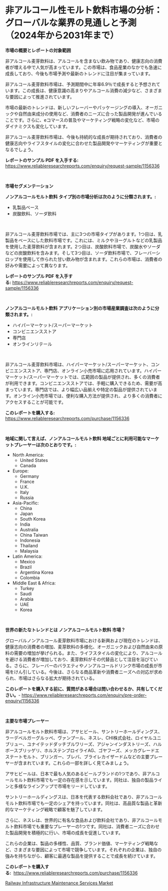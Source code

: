 <p><h1>非アルコール性モルト飲料市場の分析：グローバルな業界の見通しと予測（2024年から2031年まで）</h1></p><p><strong>市場の概要とレポートの対象範囲</strong></p>
<p><p>非アルコール麦芽飲料は、アルコールを含まない飲み物であり、健康志向の消費者が増える中で人気が高まっています。この市場は、食品産業のなかでも急速に成長しており、今後も市場予測や最新のトレンドに注目が集まっています。</p><p>非アルコール麦芽飲料市場は、予測期間中に年率6.9％で成長すると予想されています。この成長は、健康意識の高まりやアルコール消費の減少など、さまざまな要因によって推進されています。</p><p>市場の最新のトレンドは、新しいフレーバーやパッケージングの導入、オーガニックや自然由来成分の使用など、消費者のニーズに合った製品開発が進んでいることです。さらに、eコマースの普及やマーケティング戦略の変化など、市場のダイナミクスも変化しています。</p><p>非アルコール麦芽飲料市場は、今後も持続的な成長が期待されており、消費者の健康志向やライフスタイルの変化に合わせた製品開発やマーケティングが重要となるでしょう。</p></p>
<p><strong>レポートのサンプル PDF を入手する:</strong> <a href="https://www.reliableresearchreports.com/enquiry/request-sample/1156336">https://www.reliableresearchreports.com/enquiry/request-sample/1156336</a></p>
<p>&nbsp;</p>
<p><strong>市場セグメンテーション</strong></p>
<p><strong>ノンアルコールモルト飲料 タイプ別の市場分析は次のように分類されます。:</strong></p>
<p><ul><li>乳製品ベース</li><li>炭酸飲料、ソーダ飲料</li></ul></p>
<p>&nbsp;</p>
<p><p>非アルコール麦芽飲料市場では、主に3つの市場タイプがあります。1つ目は、乳製品をベースにした飲料市場です。これには、ミルクやヨーグルトなどの乳製品を使用した麦芽飲料が含まれます。2つ目は、炭酸飲料市場で、炭酸水やソーダなどの炭酸飲料を含みます。そして3つ目は、ソーダ飲料市場で、フレーバーシロップを使用して作られた甘い飲み物が含まれます。これらの市場は、消費者の好みや需要によって異なります。</p></p>
<p><strong>レポートのサンプル PDF を入手する:</strong>&nbsp;<a href="https://www.reliableresearchreports.com/enquiry/request-sample/1156336">https://www.reliableresearchreports.com/enquiry/request-sample/1156336</a></p>
<p>&nbsp;</p>
<p><strong> ノンアルコールモルト飲料 アプリケーション別の市場産業調査は次のように分類されます。:</strong></p>
<p><ul><li>ハイパーマーケット/スーパーマーケット</li><li>コンビニエンスストア</li><li>専門店</li><li>オンラインリテール</li></ul></p>
<p>&nbsp;</p>
<p><p>非アルコール麦芽飲料市場は、ハイパーマーケット/スーパーマーケット、コンビニエンスストア、専門店、オンライン小売市場に応用されています。ハイパーマーケット/スーパーマーケットでは、広範囲の製品が提供され、多くの消費者が利用できます。コンビニエンスストアでは、手軽に購入できるため、需要が高まっています。専門店では、より幅広い品揃えや特定の製品が提供されています。オンライン小売市場では、便利な購入方法が提供され、より多くの消費者にアクセスすることが可能です。</p></p>
<p><strong>このレポートを購入する:</strong>&nbsp; <a href="https://www.reliableresearchreports.com/purchase/1156336">https://www.reliableresearchreports.com/purchase/1156336</a></p>
<p>&nbsp;</p>
<p><strong>地域に関して言えば、ノンアルコールモルト飲料 地域ごとに利用可能なマーケットプレーヤーは次のとおりです。:</strong></p>
<p><ul>
    <li>
        North America:
        <ul>
            <li>United States</li>
            <li>Canada</li>
        </ul>
    </li>
    <li>
        Europe:
        <ul>
            <li>Germany</li>
            <li>France</li>
            <li>U.K.</li>
            <li>Italy</li>
            <li>Russia</li>
        </ul>
    </li>
    <li>
        Asia-Pacific:
        <ul>
            <li>China</li>
            <li>Japan</li>
            <li>South Korea</li>
            <li>India</li>
            <li>Australia</li>
            <li>China Taiwan</li>
            <li>Indonesia</li>
            <li>Thailand</li>
            <li>Malaysia</li>
        </ul>
    </li>
    <li>
        Latin America:
        <ul>
            <li>Mexico</li>
            <li>Brazil</li>
            <li>Argentina Korea</li>
            <li>Colombia</li>
        </ul>
    </li>
    <li>
        Middle East & Africa:
        <ul>
            <li>Turkey</li>
            <li>Saudi</li>
            <li>Arabia</li>
            <li>UAE</li>
            <li>Korea</li>
        </ul>
    </li>
    </ul></p>
<p>&nbsp;</p>
<p><strong>世界の新たなトレンドとは ノンアルコールモルト飲料 市場？</strong></p>
<p><p>グローバルノンアルコール麦芽飲料市場における新興および現在のトレンドは、健康志向の消費者の増加、麦芽飲料の多様化、オーガニックおよび自然由来の原料の需要の増加が挙げられる。また、ライフスタイルの変化により、アルコールを避ける消費者が増加しており、麦芽飲料がその代替品として注目を浴びている。さらに、フレーバーのバラエティやノンアルコールドリンク市場の成長が市場をけん引している。今後は、さらなる商品革新や消費者ニーズへの対応が求められ、市場はさらなる拡大が期待されている。</p></p>
<p><strong>このレポートを購入する前に、質問がある場合は問い合わせるか、共有してください。</strong>- <a href="https://www.reliableresearchreports.com/enquiry/pre-order-enquiry/1156336">https://www.reliableresearchreports.com/enquiry/pre-order-enquiry/1156336</a></p>
<p>&nbsp;</p>
<p><strong>主要な市場プレーヤー</strong></p>
<p><p>非アルコールモルト飲料市場は、アサヒビール、サントリーホールディングス、ラーデベルガーグルッペ、ヴァンプール、ネスレ、CHI株式会社、ロイヤルユニブリュー、ユナイテッドダッチブルワリーズ、アジャンインダストリーズ、ハルボースブリッゲリ、ホルステンブロイライAG、ゴヤフーズ、メッカグレードエステートモルト、ブリンガー、ブレバ、ブライレカイザードムなどの主要プレーヤーが含まれています。これらの一部を詳しく見てみましょう。</p><p>アサヒビールは、日本で最も人気のあるビールブランドの1つであり、非アルコールモルト飲料市場でも一定の存在感を示しています。同社は、独自の製品ラインと多様なラインアップで市場をリードしています。</p><p>サントリーホールディングスは、日本を代表する飲料会社であり、非アルコールモルト飲料市場でも一定のシェアを持っています。同社は、高品質な製品と革新的なマーケティング戦略で顧客を魅了しています。</p><p>さらに、ネスレは、世界的に有名な食品および飲料会社であり、非アルコールモルト飲料市場でも重要なプレーヤーの1つです。同社は、消費者ニーズに合わせた製品開発を積極的に行い、市場の成長を促進しています。</p><p>これらの企業は、製品の多様性、品質、ブランド価値、マーケティング戦略など、さまざまな要因によって市場で競争しています。それぞれの企業は、独自の強みを持ちながら、顧客に最適な製品を提供することで成長を続けています。</p></p>
<p><strong>このレポートを購入する:</strong>&nbsp;&nbsp;<a href="https://www.reliableresearchreports.com/purchase/1156336">https://www.reliableresearchreports.com/purchase/1156336</a></p>
<p><p><a href="https://cedar-agate-3da.notion.site/Railway-Infrastructure-Maintenance-Services-Market-Growth-Market-Trends-COVID-19-Impact-and-Forec-dbade3d81c9f4fbdb6f9c9ac8de1361f">Railway Infrastructure Maintenance Services Market</a></p></p>